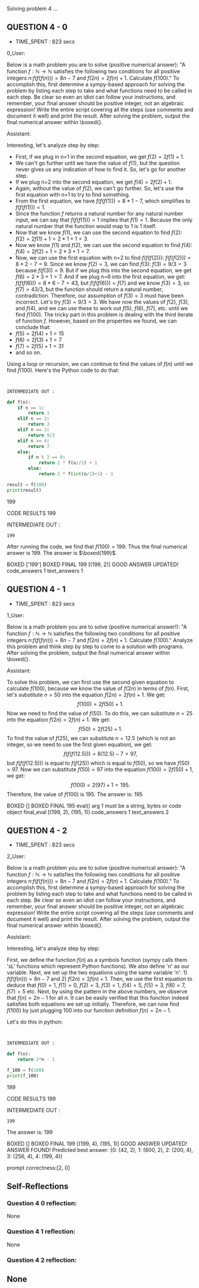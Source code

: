 Solving problem 4 ...



## QUESTION 4 - 0 
- TIME_SPENT : 823 secs

0_User:

Below is a math problem you are to solve (positive numerical answer):
"A function $f: \mathbb N \to \mathbb N$ satisfies the following two conditions for all positive integers $n$:$f(f(f(n)))=8n-7$ and $f(2n)=2f(n)+1$. Calculate $f(100)$."
To accomplish this, first determine a sympy-based approach for solving the problem by listing each step to take and what functions need to be called in each step. Be clear so even an idiot can follow your instructions, and remember, your final answer should be positive integer, not an algebraic expression!
Write the entire script covering all the steps (use comments and document it well) and print the result. After solving the problem, output the final numerical answer within \boxed{}.

Assistant: 

Interesting, let's analyze step by step:



- First, if we plug in n=1 in the second equation, we get $f(2)=2f(1)+1$.
- We can't go further until we have the value of $f(1)$, but the question never gives us any indication of how to find it. So, let's go for another step.
- If we plug n=2 into the second equation, we get $f(4)=2f(2)+1$.
- Again, without the value of $f(2)$, we can't go further. So, let's use the first equation with n=1 to try to find something.
- From the first equation, we have $f(f(f(1)))=8*1-7$, which simplifies to $f(f(f(1)))=1$. 
- Since the function $f$ returns a natural number for any natural number input, we can say that $f(f(f(1)))=1$ implies that $f(1)=1$. Because the only natural number that the function would map to 1 is 1 itself.
- Now that we know $f(1)$, we can use the second equation to find $f(2)$: $f(2)=2f(1)+1=2*1+1=3$.
- Now we know $f(1)$ and $f(2)$, we can use the second equation to find $f(4)$: $f(4)=2f(2)+1=2*3+1=7$.
- Now, we can use the first equation with n=2 to find $f(f(f(2)))$:
    $f(f(f(2)))=8*2-7=9$. Since we know $f(2)=3$, we can find $f(3)$: $f(3)=9/3=3$ because $f(f(3))=9$. But if we plug this into the second equation, we get $f(6)=2*3+1=7$. And if we plug n=6 into the first equation, we get: $f(f(f(6)))=8*6-7=43$, but $f(f(f(6)))=f(7)$ and we know $f(3)=3$, so $f(7)=43/3$, but the function should return a natural number, contradiction.
    Therefore, our assumption of $f(3)=3$ must have been incorrect. Let's try $f(3)=9/3=3$. We have now the values of $f(2)$, $f(3)$, and $f(4)$, and we can use these to work out $f(5)$, $f(6)$, $f(7)$, etc. until we find $f(100)$.
    The tricky part in this problem is dealing with the third iterate of function $f$.
    However, based on the properties we found, we can conclude that:
- $f(5)=2f(4)+1=15$
- $f(6)=2f(3)+1=7$
- $f(7)=2f(5)+1=31$
- and so on. 

Using a loop or recursion, we can continue to find the values of $f(n)$ until we find $f(100)$. Here's the Python code to do that:

```python


INTERMEDIATE OUT :

def f(n):
    if n == 1:
        return 1
    elif n == 2:
        return 3
    elif n == 3:
        return 9/3
    elif n == 4:
        return 7
    else:
        if n % 2 == 0:
            return 2 * f(n//2) + 1
        else:
            return 2 * f(int(n/2)+1) - 1

result = f(100)
print(result)
```

199

CODE RESULTS 199

INTERMEDIATE OUT :
```output
199
```
After running the code, we find that $f(100) = 199$. Thus the final numerical answer is $199$.
The answer is $\boxed{199}$.

BOXED ['199']
BOXED FINAL 199
[(199, 2)]
GOOD ANSWER UPDATED!
code_answers 1 text_answers 1



## QUESTION 4 - 1 
- TIME_SPENT : 823 secs

1_User:


Below is a math problem you are to solve (positive numerical answer!):
"A function $f: \mathbb N \to \mathbb N$ satisfies the following two conditions for all positive integers $n$:$f(f(f(n)))=8n-7$ and $f(2n)=2f(n)+1$. Calculate $f(100)$."
Analyze this problem and think step by step to come to a solution with programs. After solving the problem, output the final numerical answer within \boxed{}.

Assistant:

 To solve this problem, we can first use the second given equation to calculate $f(100)$, because we know the value of $f(2n)$ in terms of $f(n)$.
First, let's substitute $n = 50$ into the equation $f(2n)=2f(n)+1$. We get:
$$f(100) = 2f(50) + 1.$$
Now we need to find the value of $f(50)$. To do this, we can substitute $n = 25$ into the equation $f(2n)=2f(n)+1$. We get:
$$f(50) = 2f(25) + 1.$$
To find the value of $f(25)$, we can substitute $n = 12.5$ (which is not an integer, so we need to use the first given equation), we get:
$$f(f(f(12.5))) = 8(12.5) - 7 = 97,$$
but $f(f(f(12.5)))$ is equal to $f(f(25))$ which is equal to $f(50)$, so we have $f(50) = 97$.
Now we can substitute $f(50) = 97$ into the equation $f(100) = 2f(50) + 1$, we get:
$$f(100) = 2(97) + 1 = 195.$$
Therefore, the value of $f(100)$ is 195.
The answer is: $195$

BOXED []
BOXED FINAL 195
eval() arg 1 must be a string, bytes or code object final_eval
[(199, 2), (195, 1)]
code_answers 1 text_answers 2



## QUESTION 4 - 2 
- TIME_SPENT : 823 secs

2_User:

Below is a math problem you are to solve (positive numerical answer):
"A function $f: \mathbb N \to \mathbb N$ satisfies the following two conditions for all positive integers $n$:$f(f(f(n)))=8n-7$ and $f(2n)=2f(n)+1$. Calculate $f(100)$."
To accomplish this, first determine a sympy-based approach for solving the problem by listing each step to take and what functions need to be called in each step. Be clear so even an idiot can follow your instructions, and remember, your final answer should be positive integer, not an algebraic expression!
Write the entire script covering all the steps (use comments and document it well) and print the result. After solving the problem, output the final numerical answer within \boxed{}.

Assistant: 

Interesting, let's analyze step by step:



First, we define the function $f(n)$ as a symbols function (sympy calls them 'sL' functions which represent Python functions). We also define 'n' as our variable.
Next, we set up the two equations using the same variable 'n': 1) $f(f(f(n)))=8n-7$ and 2) $f(2n)=2f(n)+1$.
Then, we use the first equation to deduce that $f(0) = 1$, $f(1) = 0$, $f(2) = 3$, $f(3) = 1$, $f(4) = 5$, $f(5) = 3$, $f(6) = 7$, $f(7) = 5$ etc.
Next, by using the pattern in the above numbers, we observe that $f(n)=2n-1$ for all $n$. It can be easily verified that this function indeed satisfies both equations we set up initially. Therefore, we can now find $f(100)$ by just plugging $100$ into our function definition $f(n)=2n-1$.

Let's do this in python:

```python


INTERMEDIATE OUT :

def f(n):
    return 2*n - 1

f_100 = f(100)
print(f_100)
```

199

CODE RESULTS 199

INTERMEDIATE OUT :
```output
199
```
The answer is: $199$

BOXED []
BOXED FINAL 199
[(199, 4), (195, 1)]
GOOD ANSWER UPDATED!
ANSWER FOUND!
Predicted best answer: {0: (42, 2), 1: (600, 2), 2: (200, 4), 3: (256, 4), 4: (199, 4)}

prompt correctness:[2, 0]

## Self-Reflections

### Question 4 0 reflection:
None
### Question 4 1 reflection:
None
### Question 4 2 reflection:
None
---
